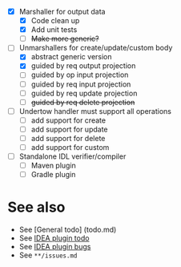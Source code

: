 - [x] Marshaller for output data
  - [x] Code clean up
  - [x] Add unit tests
  - [ ] ~~Make more generic?~~
  
- [ ] Unmarshallers for create/update/custom body
  - [x] abstract generic version
  - [x] guided by req output projection
  - [ ] guided by op input projection
  - [ ] guided by req input projection
  - [ ] guided by req update projection
  - [ ] ~~guided by req delete projection~~
  
- [ ] Undertow handler must support all operations
  - [ ] add support for create
  - [ ] add support for update
  - [ ] add support for delete
  - [ ] add support for custom
  
- [ ] Standalone IDL verifier/compiler
  - [ ] Maven plugin
  - [ ] Gradle plugin

# See also
- See [General todo] (todo.md)
- See [IDEA plugin todo](idea-plugin/todo.md)
- See [IDEA plugin bugs](idea-plugin/bugs.md)
- See `**/issues.md`
